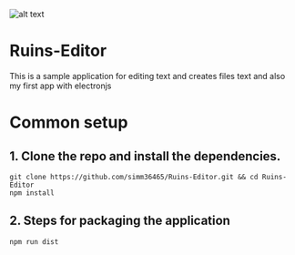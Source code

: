![alt text](https://raw.githubusercontent.com/simm36465/Ruins-Editor/main/icon.ico "Logo")
# Ruins-Editor
This is a sample application for editing text and creates files text and also my first app with electronjs
# Common setup
## 1. Clone the repo and install the dependencies.

```npm
git clone https://github.com/simm36465/Ruins-Editor.git && cd Ruins-Editor
npm install
```
## 2. Steps for packaging the application
```npm
npm run dist
```
